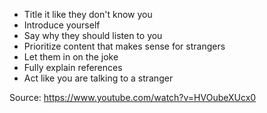 - Title it like they don't know you
- Introduce yourself
- Say why they should listen to you
- Prioritize content that makes sense for strangers
- Let them in on the joke
- Fully explain references
- Act like you are talking to a stranger

Source: https://www.youtube.com/watch?v=HVOubeXUcx0